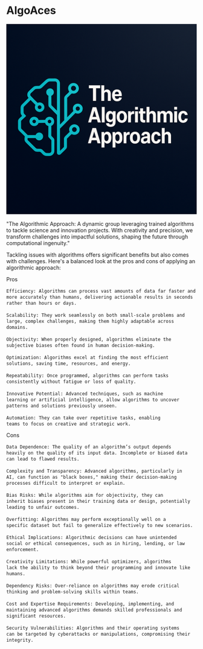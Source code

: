 # AlgoAces

![AlgoAces Logo](algo1.png)

"The Algorithmic Approach: A dynamic group leveraging trained algorithms to tackle science and innovation projects. 
With creativity and precision, we transform challenges into impactful solutions, shaping the future through computational ingenuity."


Tackling issues with algorithms offers significant benefits but also comes with challenges. 
Here's a balanced look at the pros and cons of applying an algorithmic approach:

Pros

    Efficiency: Algorithms can process vast amounts of data far faster and 
    more accurately than humans, delivering actionable results in seconds rather than hours or days.

    Scalability: They work seamlessly on both small-scale problems and 
    large, complex challenges, making them highly adaptable across domains.

    Objectivity: When properly designed, algorithms eliminate the 
    subjective biases often found in human decision-making.

    Optimization: Algorithms excel at finding the most efficient 
    solutions, saving time, resources, and energy.

    Repeatability: Once programmed, algorithms can perform tasks 
    consistently without fatigue or loss of quality.

    Innovative Potential: Advanced techniques, such as machine 
    learning or artificial intelligence, allow algorithms to uncover patterns and solutions previously unseen.

    Automation: They can take over repetitive tasks, enabling 
    teams to focus on creative and strategic work.

Cons

    Data Dependence: The quality of an algorithm’s output depends 
    heavily on the quality of its input data. Incomplete or biased data can lead to flawed results.

    Complexity and Transparency: Advanced algorithms, particularly in 
    AI, can function as "black boxes," making their decision-making processes difficult to interpret or explain.

    Bias Risks: While algorithms aim for objectivity, they can 
    inherit biases present in their training data or design, potentially leading to unfair outcomes.

    Overfitting: Algorithms may perform exceptionally well on a 
    specific dataset but fail to generalize effectively to new scenarios.

    Ethical Implications: Algorithmic decisions can have unintended 
    social or ethical consequences, such as in hiring, lending, or law enforcement.

    Creativity Limitations: While powerful optimizers, algorithms 
    lack the ability to think beyond their programming and innovate like humans.

    Dependency Risks: Over-reliance on algorithms may erode critical 
    thinking and problem-solving skills within teams.

    Cost and Expertise Requirements: Developing, implementing, and 
    maintaining advanced algorithms demands skilled professionals and significant resources.

    Security Vulnerabilities: Algorithms and their operating systems 
    can be targeted by cyberattacks or manipulations, compromising their integrity.
